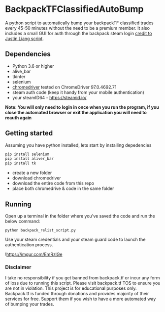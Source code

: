﻿# BackpackTFClassifiedAutoBump

A python script to automatically bump your backpackTF classified trades every 45-50 minutes without the need to be a premium member. It also includes a small GUI for auth through the backpack steam login [credit to Justin Liang script](http://justin-liang.com/personal_projects/steam_automation_script.pdf).

## Dependencies

* Python 3.6 or higher
* alive_bar
* tkinter
* selenium 
* [chromedriver](https://chromedriver.chromium.org/downloads) tested on ChromeDriver 97.0.4692.71
* steam auth code (keep it handy from your mobile authentication)
* your steamID64 - https://steamid.io/

**Note: You will only need to login in once when you run the program, if you close the automated browser or exit the application you will need to reauth again**

## Getting started

Assuming you have python installed, lets start by installing depedencies

```python
pip install selenium
pip install aliver_bar
pip install tk
```

* create a new folder
* download chromedriver
* download the entire code from this repo
* place both chromedrive & code in the same folder

## Running

Open up a terminal in the folder where you've saved the code and run the below command:

`python backpack_relist_script.py`

Use your steam credentials and your steam guard code to launch the authentication process. 

!https://imgur.com/EmRzlGe

### Disclaimer

I take no responsibility if you get banned from backpack.tf or incur any form of loss due to running this script. Please visit backpack.tf TOS to ensure you are not in violation.
This project is for educational purposes only. Backpack.tf is funded through donations and provides majority of their services for free. Support them if you wish to have a more automated way of bumping your trades.
